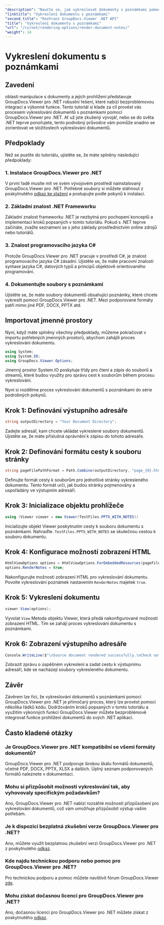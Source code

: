 ```yaml
---
"description": "Naučte se, jak vykreslovat dokumenty s poznámkami pomocí GroupDocs.Viewer pro .NET. Podrobný návod pro bezproblémovou integraci do vašich .NET aplikací."
"linktitle": "Vykreslení dokumentu s poznámkami"
"second_title": "Rozhraní GroupDocs.Viewer .NET API"
"title": "Vykreslení dokumentu s poznámkami"
"url": "/cs/net/rendering-options/render-document-notes/"
"weight": 14
---
```


# Vykreslení dokumentu s poznámkami

## Zavedení
oblasti manipulace s dokumenty a jejich prohlížení představuje GroupDocs.Viewer pro .NET robustní řešení, které nabízí bezproblémovou integraci a výkonné funkce. Tento tutoriál si klade za cíl provést vás procesem vykreslování dokumentů s poznámkami pomocí GroupDocs.Viewer pro .NET. Ať už jste zkušený vývojář, nebo se do světa .NET teprve ponořujete, tento podrobný průvodce vám pomůže snadno se zorientovat ve složitostech vykreslování dokumentů.
## Předpoklady
Než se pustíte do tutoriálu, ujistěte se, že máte splněny následující předpoklady:
### 1. Instalace GroupDocs.Viewer pro .NET
V první řadě musíte mít ve svém vývojovém prostředí nainstalovaný GroupDocs.Viewer pro .NET. Potřebné soubory si můžete stáhnout z poskytnutého [odkaz ke stažení](https://releases.groupdocs.com/viewer/net/) a postupujte podle pokynů k instalaci.
### 2. Základní znalost .NET Frameworku
Základní znalost frameworku .NET je nezbytná pro pochopení konceptů a implementaci kroků popsaných v tomto tutoriálu. Pokud s .NET teprve začínáte, zvažte seznámení se s jeho základy prostřednictvím online zdrojů nebo tutoriálů.
### 3. Znalost programovacího jazyka C#
Protože GroupDocs.Viewer pro .NET pracuje v prostředí C#, je znalost programovacího jazyka C# zásadní. Ujistěte se, že máte pracovní znalosti syntaxe jazyka C#, datových typů a principů objektově orientovaného programování.
### 4. Dokumentujte soubory s poznámkami
Ujistěte se, že máte soubory dokumentů obsahující poznámky, které chcete vykreslit pomocí GroupDocs.Viewer pro .NET. Mezi podporované formáty patří mimo jiné PDF, DOCX, PPTX atd.

## Importovat jmenné prostory
Nyní, když máte splněny všechny předpoklady, můžeme pokračovat v importu potřebných jmenných prostorů, abychom zahájili proces vykreslování dokumentu.

```csharp
using System;
using System.IO;
using GroupDocs.Viewer.Options;
```
Jmenný prostor System.IO poskytuje třídy pro čtení a zápis do souborů a streamů, které budou využity pro správu cest k souborům během procesu vykreslování.

Nyní si rozdělme proces vykreslování dokumentů s poznámkami do série podrobných pokynů.
## Krok 1: Definování výstupního adresáře
```csharp
string outputDirectory = "Your Document Directory";
```
Zadejte adresář, kam chcete ukládat vykreslené soubory dokumentů. Ujistěte se, že máte příslušná oprávnění k zápisu do tohoto adresáře.
## Krok 2: Definování formátu cesty k souboru stránky
```csharp
string pageFilePathFormat = Path.Combine(outputDirectory, "page_{0}.html");
```
Definujte formát cesty k souborům pro jednotlivé stránky vykresleného dokumentu. Tento formát určí, jak budou stránky pojmenovány a uspořádány ve výstupním adresáři.
## Krok 3: Inicializace objektu prohlížeče
```csharp
using (Viewer viewer = new Viewer(TestFiles.PPTX_WITH_NOTES))
```
Inicializujte objekt Viewer poskytnutím cesty k souboru dokumentu s poznámkami. Nahraďte. `TestFiles.PPTX_WITH_NOTES` se skutečnou cestou k souboru dokumentu.
## Krok 4: Konfigurace možností zobrazení HTML
```csharp
HtmlViewOptions options = HtmlViewOptions.ForEmbeddedResources(pageFilePathFormat);
options.RenderNotes = true;
```
Nakonfigurujte možnosti zobrazení HTML pro vykreslování dokumentu. Povolte vykreslování poznámek nastavením `RenderNotes` majetek `true`.
## Krok 5: Vykreslení dokumentu
```csharp
viewer.View(options);
```
Vyvolat `View` Metoda objektu Viewer, která předá nakonfigurované možnosti zobrazení HTML. Tím se zahájí proces vykreslování dokumentu s poznámkami.
## Krok 6: Zobrazení výstupního adresáře
```csharp
Console.WriteLine($"\nSource document rendered successfully.\nCheck output in {outputDirectory}.");
```
Zobrazit zprávu o úspěšném vykreslení a zadat cestu k výstupnímu adresáři, kde se nacházejí soubory vykresleného dokumentu.

## Závěr
Závěrem lze říci, že vykreslování dokumentů s poznámkami pomocí GroupDocs.Viewer pro .NET je přímočarý proces, který lze provést pomocí několika řádků kódu. Dodržováním kroků popsaných v tomto tutoriálu a využitím výkonných funkcí GroupDocs.Viewer můžete bezproblémově integrovat funkce prohlížení dokumentů do svých .NET aplikací.
## Často kladené otázky
### Je GroupDocs.Viewer pro .NET kompatibilní se všemi formáty dokumentů?
GroupDocs.Viewer pro .NET podporuje širokou škálu formátů dokumentů, včetně PDF, DOCX, PPTX, XLSX a dalších. Úplný seznam podporovaných formátů naleznete v dokumentaci.
### Mohu si přizpůsobit možnosti vykreslování tak, aby vyhovovaly specifickým požadavkům?
Ano, GroupDocs.Viewer pro .NET nabízí rozsáhlé možnosti přizpůsobení pro vykreslování dokumentů, což vám umožňuje přizpůsobit výstup vašim potřebám.
### Je k dispozici bezplatná zkušební verze GroupDocs.Viewer pro .NET?
Ano, můžete využít bezplatnou zkušební verzi GroupDocs.Viewer pro .NET z poskytnutého [odkaz](https://releases.groupdocs.com/).
### Kde najdu technickou podporu nebo pomoc pro GroupDocs.Viewer pro .NET?
Pro technickou podporu a pomoc můžete navštívit fórum GroupDocs.Viewer [zde](https://forum.groupdocs.com/c/viewer/9).
### Mohu získat dočasnou licenci pro GroupDocs.Viewer pro .NET?
Ano, dočasnou licenci pro GroupDocs.Viewer pro .NET můžete získat z poskytnutého [odkaz](https://purchase.groupdocs.com/temporary-license/).